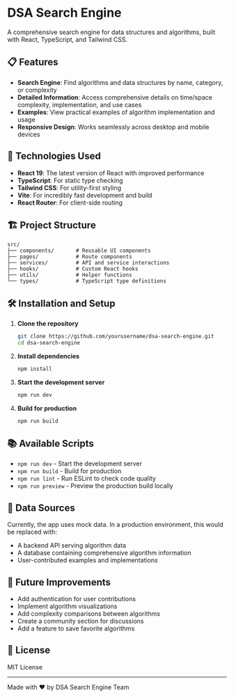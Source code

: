 # DSA Search Engine

A comprehensive search engine for data structures and algorithms, built with React, TypeScript, and Tailwind CSS.

## 📋 Features

- **Search Engine**: Find algorithms and data structures by name, category, or complexity
- **Detailed Information**: Access comprehensive details on time/space complexity, implementation, and use cases
- **Examples**: View practical examples of algorithm implementation and usage
- **Responsive Design**: Works seamlessly across desktop and mobile devices

## 🚀 Technologies Used

- **React 19**: The latest version of React with improved performance
- **TypeScript**: For static type checking
- **Tailwind CSS**: For utility-first styling
- **Vite**: For incredibly fast development and build
- **React Router**: For client-side routing

## 🏗️ Project Structure

```
src/
├── components/       # Reusable UI components
├── pages/            # Route components
├── services/         # API and service interactions
├── hooks/            # Custom React hooks
├── utils/            # Helper functions
└── types/            # TypeScript type definitions
```

## 🛠️ Installation and Setup

1. **Clone the repository**
   ```bash
   git clone https://github.com/yourusername/dsa-search-engine.git
   cd dsa-search-engine
   ```

2. **Install dependencies**
   ```bash
   npm install
   ```

3. **Start the development server**
   ```bash
   npm run dev
   ```

4. **Build for production**
   ```bash
   npm run build
   ```

## 📚 Available Scripts

- `npm run dev` - Start the development server
- `npm run build` - Build for production
- `npm run lint` - Run ESLint to check code quality
- `npm run preview` - Preview the production build locally

## 🧠 Data Sources

Currently, the app uses mock data. In a production environment, this would be replaced with:
- A backend API serving algorithm data
- A database containing comprehensive algorithm information
- User-contributed examples and implementations

## 📝 Future Improvements

- Add authentication for user contributions
- Implement algorithm visualizations
- Add complexity comparisons between algorithms
- Create a community section for discussions
- Add a feature to save favorite algorithms

## 📄 License

MIT License

---

Made with ❤️ by DSA Search Engine Team
